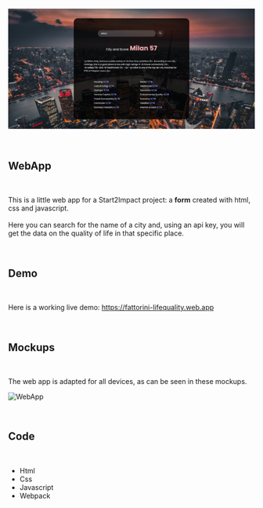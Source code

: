 ![WebApp](https://github.com/GabrieleFattorini/Life-Quality/blob/main/src/img/Life-Quality.PNG)

<br>

## WebApp
<br>

This is a little web app for a Start2Impact project: a <b>form</b> created with html, css and javascript. <br><br>Here you can search for the name of a city and, using an api key, you will get the data on the quality of life in that specific place.

<br>

## Demo
<br>

Here is a working live demo: https://fattorini-lifequality.web.app

<br>

## Mockups
<br>

The web app is adapted for all devices, as can be seen in these mockups.
<br>

![WebApp](https://github.com/GabrieleFattorini/Life-Quality/blob/main/src/img/Mockup.png)


<br>

## Code
<br>

- Html
- Css
- Javascript
- Webpack

<br>
